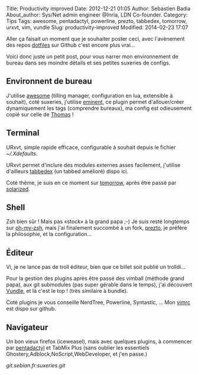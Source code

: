 Title: Productivity improved
Date: 2012-12-21 01:05
Author: Sebastien Badia
About_author: Sys/Net admin engineer @Inria, LDN Co-founder.
Category: Tips
Tags: awesome, pentadactyl, powerline, prezto, tabbedex, tomorrow, urxvt, vim, vundle
Slug: productivity-improved
Modified: 2014-02-23 17:07

Aller ça faisait un moment que je souhaiter poster ceci, avec l'avènement des repos [dotfiles](http://dotfiles.github.com/) sur Github c'est encore plus vrai…

Voici donc juste un petit post, pour vous narrer mon environnement de bureau dans ses moindre détails et ses petites suxeries de configs.

## Environnent de bureau

J'utilise [awesome](http://awesome.naquadah.org/) (tilling manager, configuration en lua, extensible à souhait), coté suxeries, j'utilise [eminent](http://awesome.naquadah.org/wiki/Eminent), ce plugin permet d'allouer/créer dynamiquement les tags (comprendre bureaux), ma config est odieusement copié sur celle de [Thomas](https://github.com/Schnouki/dotfiles/tree/master/awesome) !

## Terminal

URxvt, simple rapide efficace, configurable à souhait depuis le fichier *~/.Xdefaults*.

URxvt permet d'inclure des modules externes asses facilement, j'utilise d'ailleurs [tabbedex](https://github.com/stepb/urxvt-tabbedex) (un tabbed amélioré) dispo ici.

Coté thème, je suis en ce moment sur [tomorrow](https://github.com/chriskempson/tomorrow-theme), après être passé par [solarized](http://ethanschoonover.com/solarized).

## Shell

Zsh bien sûr ! Mais pas «stock» à la grand papa ;-) Je suis resté longtemps sur [oh-my-zsh](https://github.com/robbyrussell/oh-my-zsh), mais j'ai finalement succombé à un fork, [prezto](https://github.com/sorin-ionescu/prezto), je préfère la philosophie, et la configuration…

## Éditeur

Vi, je ne lance pas de troll éditeur, bien que ce billet soit publié un trolldi…

Pour la gestion des plugins après être passé des vimball (méthode grand papa), aux git submodules (pas super gérable dans le temps), j'ai découvert [Vundle](https://github.com/gmarik/vundle), et là c'est le top ! (très similaire à bundle).

Coté plugins je vous conseille NerdTree, Powerline, Syntastic, … Mon [vimrc](https://github.com/sbadia/grimvim/blob/master/vimrc) est dispo sur github.

## Navigateur

Un bon vieux firefox (iceweasel), mais avec quelques plugins, à commencer par [pentadactyl](http://5digits.org/pentadactyl/) et TabMix Plus (sans oublier les essentiels Ghostery,Adblock,NoScript,WebDeveloper, et j'en passe.)

*git.sebian.fr:suxeries.git*
